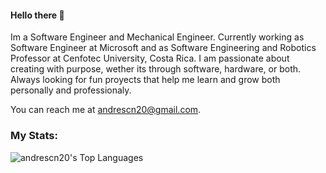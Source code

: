 #### Hello there :muscle:	

Im a Software Engineer and Mechanical Engineer. Currently working as Software Engineer at Microsoft and as Software Engineering and Robotics Professor at Cenfotec University, Costa Rica. I am passionate about creating with purpose, wether its through software, hardware, or both. Always looking for fun proyects that help me learn and grow both personally and professionaly. 

You can reach me at andrescn20@gmail.com. 

### My Stats:
<!-- ![andrescn20's Streak](https://github-readme-streak-stats.herokuapp.com/?user=andrescn20&theme=radical&hide_border=false) <br> -->
![andrescn20's Top Languages](https://github-readme-stats.vercel.app/api/top-langs/?username=andrescn20&theme=radical&show_icons=true&hide_border=false&layout=compact) <br>
<!-- ![andrescn20's Stats](https://github-readme-stats.vercel.app/api?username=andrescn20&theme=radical&show_icons=true&hide_border=false&count_private=false) <br> -->


<!--
**andrescn20/andrescn20** is a ✨ _special_ ✨ repository because its `README.md` (this file) appears on your GitHub profile.

Here are some ideas to get you started:

- 🔭 I’m currently working on ...
- 🌱 I’m currently learning ...
- 👯 I’m looking to collaborate on ...
- 🤔 I’m looking for help with ...
- 💬 Ask me about ...
- 📫 How to reach me: ...
- 😄 Pronouns: ...
- ⚡ Fun fact: ...
-->
